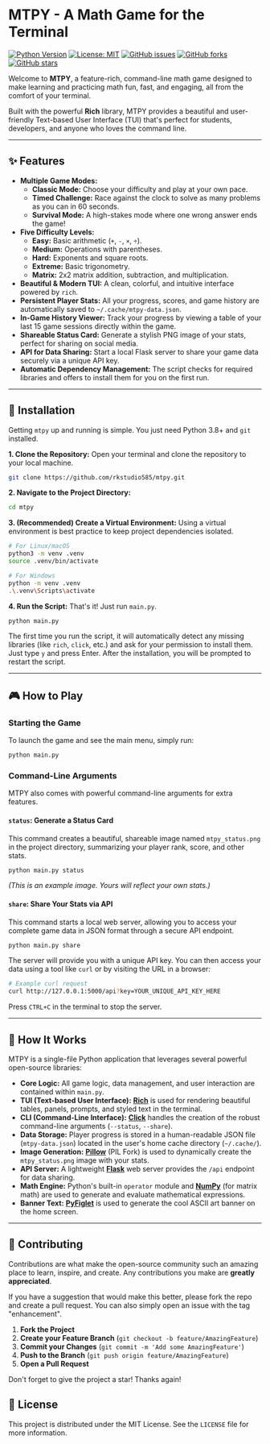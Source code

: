 # MTPY - A Math Game for the Terminal

[![Python Version](https://img.shields.io/badge/python-3.8+-blue.svg)](https://www.python.org/downloads/)
[![License: MIT](https://img.shields.io/badge/License-MIT-yellow.svg)](https://opensource.org/licenses/MIT)
[![GitHub issues](https://img.shields.io/github/issues/rkstudio585/mtpy)](https://github.com/rkstudio585/mtpy/issues)
[![GitHub forks](https://img.shields.io/github/forks/rkstudio585/mtpy)](https://github.com/rkstudio585/mtpy/network)
[![GitHub stars](https://img.shields.io/github/stars/rkstudio585/mtpy)](https://github.com/rkstudio585/mtpy/stargazers)

Welcome to **MTPY**, a feature-rich, command-line math game designed to make learning and practicing math fun, fast, and engaging, all from the comfort of your terminal.

Built with the powerful **Rich** library, MTPY provides a beautiful and user-friendly Text-based User Interface (TUI) that's perfect for students, developers, and anyone who loves the command line.

---

## ✨ Features

-   **Multiple Game Modes:**
    -   **Classic Mode:** Choose your difficulty and play at your own pace.
    -   **Timed Challenge:** Race against the clock to solve as many problems as you can in 60 seconds.
    -   **Survival Mode:** A high-stakes mode where one wrong answer ends the game!
-   **Five Difficulty Levels:**
    -   **Easy:** Basic arithmetic (`+`, `-`, `×`, `÷`).
    -   **Medium:** Operations with parentheses.
    -   **Hard:** Exponents and square roots.
    -   **Extreme:** Basic trigonometry.
    -   **Matrix:** 2x2 matrix addition, subtraction, and multiplication.
-   **Beautiful & Modern TUI:** A clean, colorful, and intuitive interface powered by `rich`.
-   **Persistent Player Stats:** All your progress, scores, and game history are automatically saved to `~/.cache/mtpy-data.json`.
-   **In-Game History Viewer:** Track your progress by viewing a table of your last 15 game sessions directly within the game.
-   **Shareable Status Card:** Generate a stylish PNG image of your stats, perfect for sharing on social media.
-   **API for Data Sharing:** Start a local Flask server to share your game data securely via a unique API key.
-   **Automatic Dependency Management:** The script checks for required libraries and offers to install them for you on the first run.

---

## 🚀 Installation

Getting `mtpy` up and running is simple. You just need Python 3.8+ and `git` installed.

**1. Clone the Repository:**
Open your terminal and clone the repository to your local machine.
```bash
git clone https://github.com/rkstudio585/mtpy.git
```

**2. Navigate to the Project Directory:**
```bash
cd mtpy
```

**3. (Recommended) Create a Virtual Environment:**
Using a virtual environment is best practice to keep project dependencies isolated.
```bash
# For Linux/macOS
python3 -m venv .venv
source .venv/bin/activate

# For Windows
python -m venv .venv
.\.venv\Scripts\activate
```

**4. Run the Script:**
That's it! Just run `main.py`.
```bash
python main.py
```
The first time you run the script, it will automatically detect any missing libraries (like `rich`, `click`, etc.) and ask for your permission to install them. Just type `y` and press Enter. After the installation, you will be prompted to restart the script.

---

## 🎮 How to Play

### Starting the Game

To launch the game and see the main menu, simply run:
```bash
python main.py
```

### Command-Line Arguments

MTPY also comes with powerful command-line arguments for extra features.

#### `status`: Generate a Status Card

This command creates a beautiful, shareable image named `mtpy_status.png` in the project directory, summarizing your player rank, score, and other stats.

```bash
python main.py status
```

*(This is an example image. Yours will reflect your own stats.)*

#### `share`: Share Your Stats via API

This command starts a local web server, allowing you to access your complete game data in JSON format through a secure API endpoint.

```bash
python main.py share
```

The server will provide you with a unique API key. You can then access your data using a tool like `curl` or by visiting the URL in a browser:
```bash
# Example curl request
curl http://127.0.0.1:5000/api?key=YOUR_UNIQUE_API_KEY_HERE
```
Press `CTRL+C` in the terminal to stop the server.

---

## 🔧 How It Works

MTPY is a single-file Python application that leverages several powerful open-source libraries:

-   **Core Logic:** All game logic, data management, and user interaction are contained within `main.py`.
-   **TUI (Text-based User Interface):** [**Rich**](https://github.com/Textualize/rich) is used for rendering beautiful tables, panels, prompts, and styled text in the terminal.
-   **CLI (Command-Line Interface):** [**Click**](https://click.palletsprojects.com/) handles the creation of the robust command-line arguments (`--status`, `--share`).
-   **Data Storage:** Player progress is stored in a human-readable JSON file (`mtpy-data.json`) located in the user's home cache directory (`~/.cache/`).
-   **Image Generation:** [**Pillow**](https://python-pillow.org/) (PIL Fork) is used to dynamically create the `mtpy_status.png` image with your stats.
-   **API Server:** A lightweight [**Flask**](https://flask.palletsprojects.com/) web server provides the `/api` endpoint for data sharing.
-   **Math Engine:** Python's built-in `operator` module and [**NumPy**](https://numpy.org/) (for matrix math) are used to generate and evaluate mathematical expressions.
-   **Banner Text:** [**PyFiglet**](https://github.com/pwaller/pyfiglet) is used to generate the cool ASCII art banner on the home screen.

---

## 🤝 Contributing

Contributions are what make the open-source community such an amazing place to learn, inspire, and create. Any contributions you make are **greatly appreciated**.

If you have a suggestion that would make this better, please fork the repo and create a pull request. You can also simply open an issue with the tag "enhancement".

1.  **Fork the Project**
2.  **Create your Feature Branch** (`git checkout -b feature/AmazingFeature`)
3.  **Commit your Changes** (`git commit -m 'Add some AmazingFeature'`)
4.  **Push to the Branch** (`git push origin feature/AmazingFeature`)
5.  **Open a Pull Request**

Don't forget to give the project a star! Thanks again!

## 📜 License

This project is distributed under the MIT License. See the `LICENSE` file for more information.

